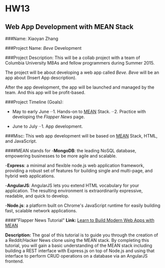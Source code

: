 HW13
====
Web App Development with MEAN Stack
-----------------------------------

###Name:
Xiaoyan Zhang 



###Project Name:
*Beve* Development



###Project Description:
This will be a collab project with a team of Columbia University MBAs and fellow programmers during Summer 2015.

The project will be about developing a web app called *Beve*.
*Beve* will be an app about (Insert App description).

After the app development, the app will be launched and managed by the team. And this app will be profit-based.

###Project Timeline (Goals): 
- May to early June
⋅⋅1. Hands-on to [MEAN](http://mean.io/#!/) Stack.
⋅⋅2. Practice with developing the *Flapper News* page.

- June to July
⋅⋅1. App development.



###Misc:
This web app development will be based on [MEAN](http://mean.io/#!/) Stack, HTML, and JavaScript.

####MEAN stands for
-**MongoDB**: the leading NoSQL database, empowering businesses to be more agile and scalable.

-**Express**: a minimal and flexible node.js web application framework, providing a robust set of features for building single and multi-page, and hybrid web applications.

-**AngularJS**: AngularJS lets you extend HTML vocabulary for your application. The resulting environment is extraordinarily expressive, readable, and quick to develop.

-**Node.js**: a platform built on Chrome's JavaScript runtime for easily building fast, scalable network applications.

####"Flapper News Tutorial"
**Link:** [Learn to Build Modern Web Apps with MEAN](https://thinkster.io/mean-stack-tutorial/)

**Description:** The goal of this tutorial is to guide you through the creation of a Reddit/Hacker News clone using the MEAN stack. By completing this tutorial, you will gain a basic understanding of the MEAN stack including building a REST interface with Express.js on top of Node.js and using that interface to perform CRUD operations on a database via an AngularJS frontend.
